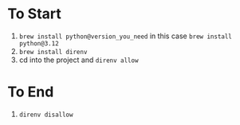 # To Start

1. `brew install python@version_you_need` in this case `brew install python@3.12`
2. `brew install direnv`
3. cd into the project and `direnv allow`

# To End

1. `direnv disallow`
